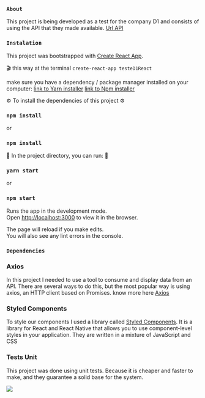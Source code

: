 ### `About`

This project is being developed as a test for the company D1 and consists of using the API that they made available. [Url API](https://api-d1-test.herokuapp.com/api/filter)


### `Instalation`

This project was bootstrapped with [Create React App](https://github.com/facebook/create-react-app).

🎬 this way at the terminal `create-react-app testeD1React`

make sure you have a dependency / package manager installed on your computer:
 [link to Yarn installer](https://yarnpkg.com/getting-started/install)
[link to Npm installer](https://docs.npmjs.com/downloading-and-installing-node-js-and-npm)

⚙ To install the dependencies of this project ⚙

### `npm install` 
or 
### `npm install`

🚀 In the project directory, you can run: 🚀

### `yarn start`
or
### `npm start`

Runs the app in the development mode.<br />
Open [http://localhost:3000](http://localhost:3000) to view it in the browser.

The page will reload if you make edits.<br />
You will also see any lint errors in the console.

### `Dependencies`


### Axios
In this project I needed to use a tool to consume and display data from an API. There are several ways to do this, but the most popular way is using axios, an HTTP client based on Promises. 
know more here [Axios](https://www.npmjs.com/package/axios)


### Styled Components
To style our components I used a library called [Styled Components](https://styled-components.com/docs/basics). It is a library for React and React Native that allows you to use component-level styles in your application. They are written in a mixture of JavaScript and CSS

### Tests Unit
This project was done using unit tests.
Because it is cheaper and faster to make, and they guarantee a solid base for the system.

![](../teste_d1/src/images/testsUnit.png)